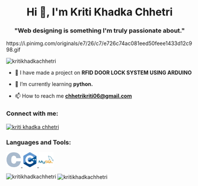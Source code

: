
<h1 align="center">Hi 👋, I'm Kriti Khadka Chhetri</h1>
<h3 align="center">"Web designing is something I'm truly passionate about."</h3>
https://i.pinimg.com/originals/e7/26/c7/e726c74ac081eed50feee1433d12c998.gif

<p align="left"> <img src="https://komarev.com/ghpvc/?username=kritikhadkachhetri&label=Profile%20views&color=0e75b6&style=flat" alt="kritikhadkachhetri" /> </p>

- 🔭 I have made a project on  **RFID DOOR LOCK SYSTEM USING ARDUINO**

- 🌱 I’m currently learning **python.**

- 📫 How to reach me **chhetrikriti06@gmail.com**

<h3 align="left">Connect with me:</h3>
<p align="left">
<a href="linkedin.com/in/kriti-khadka-chhetri-b08946363" target="blank"><img align="center" src="https://raw.githubusercontent.com/rahuldkjain/github-profile-readme-generator/master/src/images/icons/Social/linked-in-alt.svg" alt="kriti khadka chhetri" height="30" width="40" /></a>
</p>

<h3 align="left">Languages and Tools:</h3>
<p align="left"> <a href="https://www.cprogramming.com/" target="_blank" rel="noreferrer"> <img src="https://raw.githubusercontent.com/devicons/devicon/master/icons/c/c-original.svg" alt="c" width="40" height="40"/> </a> <a href="https://www.w3schools.com/cpp/" target="_blank" rel="noreferrer"> <img src="https://raw.githubusercontent.com/devicons/devicon/master/icons/cplusplus/cplusplus-original.svg" alt="cplusplus" width="40" height="40"/> </a> <a href="https://www.mysql.com/" target="_blank" rel="noreferrer"> <img src="https://raw.githubusercontent.com/devicons/devicon/master/icons/mysql/mysql-original-wordmark.svg" alt="mysql" width="40" height="40"/> </a> </p>

<p><img align="left" src="https://github-readme-stats.vercel.app/api/top-langs?username=kritikhadkachhetri&show_icons=true&locale=en&layout=compact" alt="kritikhadkachhetri" /></p>

<p>&nbsp;<img align="center" src="https://github-readme-stats.vercel.app/api?username=kritikhadkachhetri&show_icons=true&locale=en" alt="kritikhadkachhetri" /></p>


